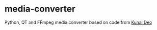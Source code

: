 media-converter
===============

Python, QT and FFmpeg media converter based on code from [Kunal Deo](https://github.com/kunaldeo/LUD-Media-Converter/blob/master/main.py)
